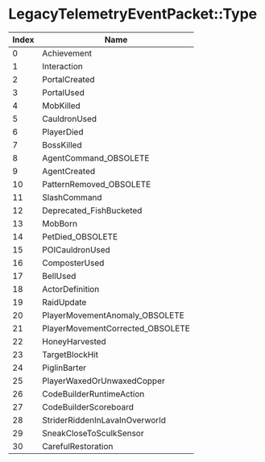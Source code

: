 # LegacyTelemetryEventPacket::Type

Index | Name
--- | ---
0 | Achievement
1 | Interaction
2 | PortalCreated
3 | PortalUsed
4 | MobKilled
5 | CauldronUsed
6 | PlayerDied
7 | BossKilled
8 | AgentCommand_OBSOLETE
9 | AgentCreated
10 | PatternRemoved_OBSOLETE
11 | SlashCommand
12 | Deprecated_FishBucketed
13 | MobBorn
14 | PetDied_OBSOLETE
15 | POICauldronUsed
16 | ComposterUsed
17 | BellUsed
18 | ActorDefinition
19 | RaidUpdate
20 | PlayerMovementAnomaly_OBSOLETE
21 | PlayerMovementCorrected_OBSOLETE
22 | HoneyHarvested
23 | TargetBlockHit
24 | PiglinBarter
25 | PlayerWaxedOrUnwaxedCopper
26 | CodeBuilderRuntimeAction
27 | CodeBuilderScoreboard
28 | StriderRiddenInLavaInOverworld
29 | SneakCloseToSculkSensor
30 | CarefulRestoration